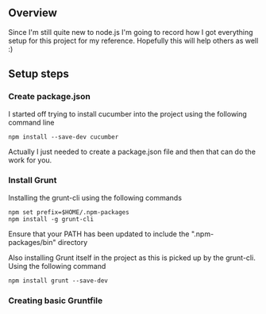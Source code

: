 ## Overview

Since I'm still quite new to node.js I'm going to record how I got everything setup for this project for my reference.  Hopefully this will help others as well :)

## Setup steps

### Create package.json

I started off trying to install cucumber into the project using the following command line

```
npm install --save-dev cucumber
```

Actually I just needed to create a package.json file and then that can do the work for you.


### Install Grunt

Installing the grunt-cli using the following commands

```
npm set prefix=$HOME/.npm-packages
npm install -g grunt-cli
```

Ensure that your PATH has been updated to include the ".npm-packages/bin" directory

Also installing Grunt itself in the project as this is picked up by the grunt-cli.  Using the following command

```
npm install grunt --save-dev
```

### Creating basic Gruntfile


